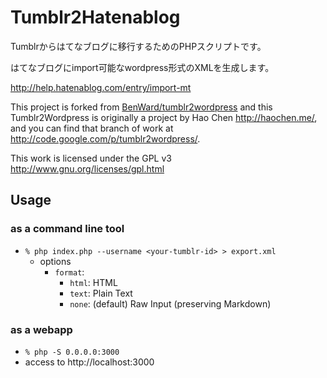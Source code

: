 # Tumblr2Hatenablog

Tumblrからはてなブログに移行するためのPHPスクリプトです。

はてなブログにimport可能なwordpress形式のXMLを生成します。

http://help.hatenablog.com/entry/import-mt

This project is forked from [BenWard/tumblr2wordpress](https://github.com/BenWard/tumblr2wordpress) and this Tumblr2Wordpress is originally a project by Hao Chen <http://haochen.me/>, and you can find that branch of work at <http://code.google.com/p/tumblr2wordpress/>.

This work is licensed under the GPL v3 <http://www.gnu.org/licenses/gpl.html>

## Usage

### as a command line tool

- `% php index.php --username <your-tumblr-id> > export.xml`
  - options
    - `format`:
      - `html`: HTML
      - `text`: Plain Text
      - `none`: (default) Raw Input (preserving Markdown)

### as a webapp

- `% php -S 0.0.0.0:3000`
- access to http://localhost:3000
